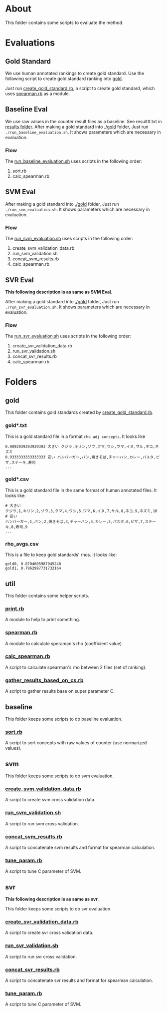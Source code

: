 # About
This folder contains some scripts to evaluate the method.


# Evaluations

## Gold Standard
We use human annotated rankings to create gold standard.
Use the following script to create gold standard ranking into [gold](./gold).

Just run [create\_gold\_standard.rb](./create_gold_standard.rb),
a script to create gold standard, which uses [spearman.rb](./util/spearman.rb) as a module.


## Baseline Eval
We use raw values in the counter result files as a baseline.
See result#.txt in [results folder](../../results/gather).
After making a gold standard into [./gold](./gold) folder,
Just run `./run_baseline_evaluation.sh`. It shows parameters which are necessary in evaluation.

### Flow
The [run\_baseline\_evaluation.sh](./run_baseline_evaluation.sh) uses scripts in the following order:

1. sort.rb
1. calc\_spearman.rb



## SVM Eval
After making a gold standard into [./gold](./gold) folder,
Just run `./run_svm_evaluation.sh`. It shows parameters which are necessary in evaluation.

### Flow
The [run\_svm\_evaluation.sh](./run_svm_evaluation.sh) uses scripts in the following order:

1. create\_svm\_validation\_data.rb
1. run\_svm\_validation.sh
1. concat\_svm\_results.rb
1. calc\_spearman.rb



## SVR Eval
**This following description is as same as SVM Eval.**

After making a gold standard into [./gold](./gold) folder,
Just run `./run_svr_evaluation.sh`. It shows parameters which are necessary in evaluation.

### Flow
The [run\_svr\_evaluation.sh](./run_svr_evaluation.sh) uses scripts in the following order:

1. create\_svr\_validation\_data.rb
1. run\_svr\_validation.sh
1. concat\_svr\_results.rb
1. calc\_spearman.rb




# Folders
## gold
This folder contains gold standards created by [create\_gold\_standard.rb](./create_gold_standard.rb).

### gold*.txt
This is a gold standard file in a format
`rho adj concepts`. It looks like

```
0.9893939393939393 大きい クジラ,キリン,ゾウ,クマ,ウシ,ウマ,イヌ,サル,ネコ,ネズミ
0.9333333333333333 安い ハンバーガー,パン,焼きそば,チャーハン,カレー,パスタ,ピザ,ステーキ,寿司
...
```

### gold*.csv
This is a gold standard file in the same format of human annotated files. It looks like:

```
# 大きい
クジラ,1,キリン,2,ゾウ,3,クマ,4,ウシ,5,ウマ,6,イヌ,7,サル,8,ネコ,9,ネズミ,10
# 安い
ハンバーガー,1,パン,2,焼きそば,3,チャーハン,4,カレー,5,パスタ,6,ピザ,7,ステーキ,8,寿司,9
...
```

### rho\_avgs.csv
This is a file to keep gold standards' rhos. It looks like:

```
gold0, 0.8704605987945248
gold1, 0.7962997731732164
```



## util
This folder contains some helper scripts.

### [print.rb](./util/print.rb)
A module to help to print something.

### [spearman.rb](./util/spearman.rb)
A module to calculate speraman's rho (coefficient value)

### [calc\_spearman.rb](./util/calc_spearman.rb)
A script to calculate spearman's rho between 2 files (set of ranking).

### [gather\_results\_based\_on\_cs.rb](./util/gather_results_based_on_cs.rb)
A script to gather results base on super parameter C.





## baseline
This folder keeps some scripts to do baseline evaluation.

### [sort.rb](./baseline/sort.rb)
A script to sort concepts with raw values of counter (use normarized values).



## svm
This folder keeps some scripts to do svm evaluation.

### [create\_svm\_validation\_data.rb](./svm/create_svm_validation_data.rb)
A script to create svm cross validation data.

### [run\_svm\_validation.sh](./svm/run_svm_validation.sh)
A script to run svm cross validation.

### [concat\_svm\_results.rb](./svm/concat_svm_results.rb)
A script to concatenate svm results and format for spearman calculation.

### [tune\_param.rb](./svm/tune_param.rb)
A script to tune C parameter of SVM.



## svr
**This following description is as same as svr.**

This folder keeps some scripts to do svr evaluation.

### [create\_svr\_validation\_data.rb](./svr/create_svr_validation_data.rb)
A script to create svr cross validation data.

### [run\_svr\_validation.sh](./svr/run_svr_validation.sh)
A script to run svr cross validation.

### [concat\_svr\_results.rb](./svr/concat_svr_results.rb)
A script to concatenate svr results and format for spearman calculation.

### [tune\_param.rb](./svr/tune_param.rb)
A script to tune C parameter of SVM.

